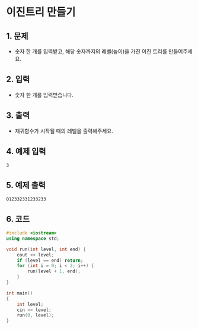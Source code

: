 # 이진트리 만들기

## 1. 문제
- 숫자 한 개를 입력받고, 해당 숫자까지의 레벨(높이)을 가진 이진 트리를 만들어주세요.

## 2. 입력
- 숫자 한 개를 입력받습니다.

## 3. 출력
- 재귀함수가 시작될 때의 레벨을 출력해주세요.

## 4. 예제 입력
```
3
```

## 5. 예제 출력
```
012332331233233
```

## 6. 코드
```c++
#include <iostream>
using namespace std;

void run(int level, int end) {
    cout << level;
    if (level == end) return;
    for (int i = 0; i < 2; i++) {
        run(level + 1, end);
    }
}

int main()
{
    int level;
    cin >> level;
    run(0, level);
}
```
